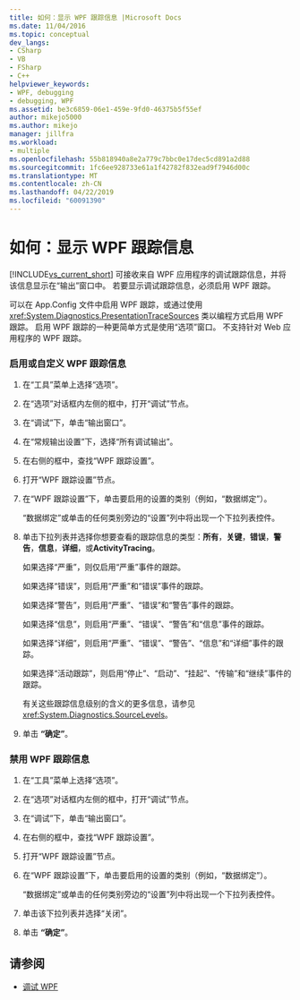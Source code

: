 ```yaml
---
title: 如何：显示 WPF 跟踪信息 |Microsoft Docs
ms.date: 11/04/2016
ms.topic: conceptual
dev_langs:
- CSharp
- VB
- FSharp
- C++
helpviewer_keywords:
- WPF, debugging
- debugging, WPF
ms.assetid: be3c6859-06e1-459e-9fd0-46375b5f55ef
author: mikejo5000
ms.author: mikejo
manager: jillfra
ms.workload:
- multiple
ms.openlocfilehash: 55b818940a8e2a779c7bbc0e17dec5cd891a2d88
ms.sourcegitcommit: 1fc6ee928733e61a1f42782f832ead9f7946d00c
ms.translationtype: MT
ms.contentlocale: zh-CN
ms.lasthandoff: 04/22/2019
ms.locfileid: "60091390"
---
```

# <a name="how-to-display-wpf-trace-information"></a>如何：显示 WPF 跟踪信息
[!INCLUDE[vs_current_short](../code-quality/includes/vs_current_short_md.md)] 可接收来自 WPF 应用程序的调试跟踪信息，并将该信息显示在“输出”窗口中。 若要显示调试跟踪信息，必须启用 WPF 跟踪。

 可以在 App.Config 文件中启用 WPF 跟踪，或通过使用 <xref:System.Diagnostics.PresentationTraceSources> 类以编程方式启用 WPF 跟踪。 启用 WPF 跟踪的一种更简单方式是使用“选项”窗口。 不支持针对 Web 应用程序的 WPF 跟踪。

### <a name="to-enable-or-customize-wpf-trace-information"></a>启用或自定义 WPF 跟踪信息

1. 在“工具”菜单上选择“选项”。

2. 在“选项”对话框内左侧的框中，打开“调试”节点。

3. 在“调试”下，单击“输出窗口”。

4. 在“常规输出设置”下，选择“所有调试输出”。

5. 在右侧的框中，查找“WPF 跟踪设置”。

6. 打开“WPF 跟踪设置”节点。

7. 在“WPF 跟踪设置”下，单击要启用的设置的类别（例如，“数据绑定”）。

     “数据绑定”或单击的任何类别旁边的“设置”列中将出现一个下拉列表控件。

8. 单击下拉列表并选择你想要查看的跟踪信息的类型：**所有**，**关键**，**错误**，**警告**，**信息**，**详细**，或**ActivityTracing**。

     如果选择“严重”，则仅启用“严重”事件的跟踪。

     如果选择“错误”，则启用“严重”和“错误”事件的跟踪。

     如果选择“警告”，则启用“严重”、“错误”和“警告”事件的跟踪。

     如果选择“信息”，则启用“严重”、“错误”、“警告”和“信息”事件的跟踪。

     如果选择“详细”，则启用“严重”、“错误”、“警告”、“信息”和“详细”事件的跟踪。

     如果选择“活动跟踪”，则启用“停止”、“启动”、“挂起”、“传输”和“继续”事件的跟踪。

     有关这些跟踪信息级别的含义的更多信息，请参见 <xref:System.Diagnostics.SourceLevels>。

9. 单击 **“确定”**。

### <a name="to-disable-wpf-trace-information"></a>禁用 WPF 跟踪信息

1. 在“工具”菜单上选择“选项”。

2. 在“选项”对话框内左侧的框中，打开“调试”节点。

3. 在“调试”下，单击“输出窗口”。

4. 在右侧的框中，查找“WPF 跟踪设置”。

5. 打开“WPF 跟踪设置”节点。

6. 在“WPF 跟踪设置”下，单击要启用的设置的类别（例如，“数据绑定”）。

     “数据绑定”或单击的任何类别旁边的“设置”列中将出现一个下拉列表控件。

7. 单击该下拉列表并选择“关闭”。

8. 单击 **“确定”**。

## <a name="see-also"></a>请参阅
- [调试 WPF](../debugger/debugging-wpf.md)